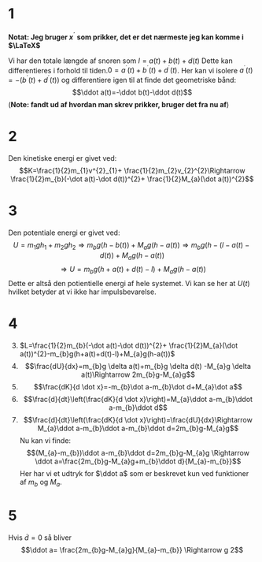 # 1
**Notat: Jeg bruger $x^{´}$ som prikker, det er det nærmeste jeg kan komme i $\LaTeX$**

Vi har den totale længde af snoren som $l=a(t)+b(t)+d(t)$
Dette kan differentieres i forhold til tiden.$0=a^´(t)+b^{´}(t)+d^{´}(t)$.
Her kan vi isolere $a^{´}(t)=-(b^{´}(t)+d^{´}(t))$ og differentiere igen til at finde det geometriske bånd:
$$\ddot a(t)=-\ddot b(t)-\ddot d(t)$$
(**Note: fandt ud af hvordan man skrev prikker, bruger det fra nu af**)
# 2
Den kinetiske energi er givet ved: $$K=\frac{1}{2}m_{1}v^{2}_{1}+ \frac{1}{2}m_{2}v_{2}^{2}\Rightarrow \frac{1}{2}m_{b}(-\dot a(t)-\dot d(t))^{2}+ \frac{1}{2}M_{a}(\dot a(t))^{2}$$
# 3
Den potentiale energi er givet ved: $$U=m_{1}gh_{1}+m_{2}gh_{2}\Rightarrow m_{b}g(h-b(t))+M_{a}g(h-a(t))\Rightarrow m_{b}g(h-(l-a(t)-d(t)) +M_{a}g(h-a(t))$$
$$\Rightarrow U=m_{b}g(h+a(t)+d(t)-l)+M_{a}g(h-a(t))$$
Dette er altså den potientielle energi af hele systemet.
Vi kan se her at $U(t)$ hvilket betyder at vi ikke har impulsbevarelse.

# 4
3. $L=\frac{1}{2}m_{b}(-\dot a(t)-\dot d(t))^{2}+ \frac{1}{2}M_{a}(\dot a(t))^{2}-m_{b}g(h+a(t)+d(t)-l)+M_{a}g(h-a(t))$
4. $$\frac{dU}{dx}=m_{b}g \delta a(t)+m_{b}g \delta d(t) -M_{a}g \delta a(t)\Rightarrow 2m_{b}g-M_{a}g$$
5. $$\frac{dK}{d \dot x}=-m_{b}\dot a-m_{b}\dot d+M_{a}\dot a$$
6. $$\frac{d}{dt}\left(\frac{dK}{d \dot x}\right)=M_{a}\ddot a-m_{b}\ddot a-m_{b}\ddot d$$
7. $$\frac{d}{dt}\left(\frac{dK}{d \dot x}\right)=\frac{dU}{dx}\Rightarrow M_{a}\ddot a-m_{b}\ddot a-m_{b}\ddot d=2m_{b}g-M_{a}g$$
Nu kan vi finde:$$(M_{a}-m_{b})\ddot a-m_{b}\ddot d=2m_{b}g-M_{a}g \Rightarrow \ddot a=\frac{2m_{b}g-M_{a}g+m_{b}\ddot d}{M_{a}-m_{b}}$$
Her har vi et udtryk for $\ddot a$ som er beskrevet kun ved funktioner af $m_{b}\text{ og }M_{a}$.
# 5
Hvis $\dot d=0$ så bliver $$\ddot a= \frac{2m_{b}g-M_{a}g}{M_{a}-m_{b}} \Rightarrow g 2$$

